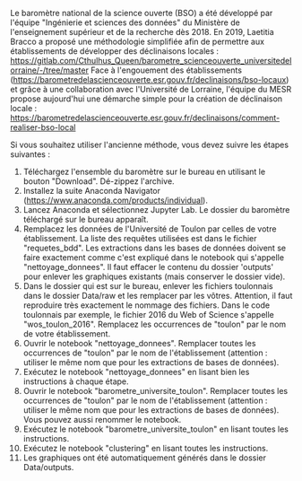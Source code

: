 Le baromètre national de la science ouverte (BSO) a été développé par l'équipe "Ingénierie et sciences des données" du Ministère de l'enseignement supérieur et de la recherche dès 2018.
En 2019, Laetitia Bracco a proposé une méthodologie simplifiée afin de permettre aux établissements de développer des déclinaisons locales : https://gitlab.com/Cthulhus_Queen/barometre_scienceouverte_universitedelorraine/-/tree/master
Face à l'engouement des établissements (https://barometredelascienceouverte.esr.gouv.fr/declinaisons/bso-locaux) et grâce à une collaboration avec l'Université de Lorraine, l'équipe du MESR propose aujourd'hui une démarche simple pour la création de déclinaison locale : https://barometredelascienceouverte.esr.gouv.fr/declinaisons/comment-realiser-bso-local 

Si vous souhaitez utiliser l'ancienne méthode, vous devez suivre les étapes suivantes : 

1) Téléchargez l'ensemble du baromètre sur le bureau en utilisant le bouton "Download". Dé-zippez l'archive.
2) Installez la suite Anaconda Navigator (https://www.anaconda.com/products/individual).
3) Lancez Anaconda et sélectionnez Jupyter Lab. Le dossier du baromètre téléchargé sur le bureau apparaît.
4) Remplacez les données de l'Université de Toulon par celles de votre établissement. 
La liste des requêtes utilisées est dans le fichier "requetes_bdd".
Les extractions dans les bases de données doivent se faire exactement comme c'est expliqué dans le notebook qui s'appelle "nettoyage_donnees".
Il faut effacer le contenu du dossier 'outputs' pour enlever les graphiques existants (mais conserver le dossier vide).
5) Dans le dossier qui est sur le bureau, enlever les fichiers toulonnais dans le dossier Data/raw et les remplacer par les vôtres. 
Attention, il faut reproduire très exactement le nommage des fichiers. Dans le code toulonnais par exemple, le fichier 2016 du Web of Science 
s'appelle "wos_toulon_2016". Remplacez les occurrences de "toulon" par le nom de votre établissement.
6) Ouvrir le notebook "nettoyage_donnees". Remplacer toutes les occurrences de "toulon" par le nom de l'établissement (attention : utiliser le même nom que pour les extractions de bases de données).
7) Exécutez le notebook "nettoyage_donnees" en lisant bien les instructions à chaque étape.
8) Ouvrir le notebook "barometre_universite_toulon". Remplacer toutes les occurrences de "toulon" par le nom de l'établissement (attention : utiliser le même nom que pour les extractions de bases de données). Vous pouvez aussi renommer le notebook.
7) Exécutez le notebook "barometre_universite_toulon" en lisant toutes les instructions.
8) Exécutez le notebook "clustering" en lisant toutes les instructions.
9) Les graphiques ont été automatiquement générés dans le dossier Data/outputs.
